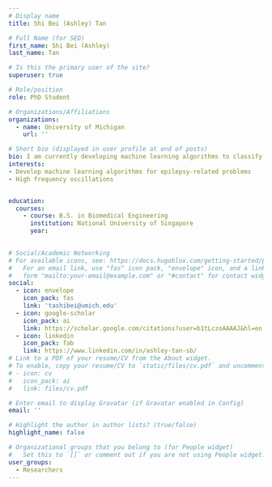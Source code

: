 ```yaml
---
# Display name
title: Shi Bei (Ashley) Tan

# Full Name (for SEO)
first_name: Shi Bei (Ashley)
last_name: Tan

# Is this the primary user of the site?
superuser: true

# Role/position
role: PhD Student

# Organizations/Affiliations
organizations:
  - name: University of Michigan
    url: ''

# Short bio (displayed in user profile at end of posts)
bio: I am currently developing machine learning algorithms to classify high frequency oscillations as artifacts or non-artifacts
interests:
- Develop machine learning algorithms for epilepsy-related problems
- High frequency oscillations


education:
  courses:
    - course: B.S. in Biomedical Engineering
      institution: National University of Singapore
      year: 
    

# Social/Academic Networking
# For available icons, see: https://docs.hugoblox.com/getting-started/page-builder/#icons
#   For an email link, use "fas" icon pack, "envelope" icon, and a link in the
#   form "mailto:your-email@example.com" or "#contact" for contact widget.
social:
  - icon: envelope
    icon_pack: fas
    link: 'tashibei@umich.edu'
  - icon: google-scholar
    icon_pack: ai
    link: https://scholar.google.com/citations?user=b1tLczoAAAAJ&hl=en
  - icon: linkedin
    icon_pack: fab
    link: https://www.linkedin.com/in/ashley-tan-sb/
# Link to a PDF of your resume/CV from the About widget.
# To enable, copy your resume/CV to `static/files/cv.pdf` and uncomment the lines below.
# - icon: cv
#   icon_pack: ai
#   link: files/cv.pdf

# Enter email to display Gravatar (if Gravatar enabled in Config)
email: ''

# Highlight the author in author lists? (true/false)
highlight_name: false

# Organizational groups that you belong to (for People widget)
#   Set this to `[]` or comment out if you are not using People widget.
user_groups:
  - Researchers
---
```



